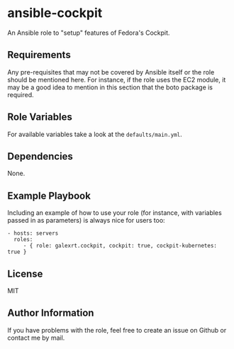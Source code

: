 ansible-cockpit
===============

An Ansible role to "setup" features of Fedora's Cockpit.

Requirements
------------

Any pre-requisites that may not be covered by Ansible itself or the role should be mentioned here. For instance, if the role uses the EC2 module, it may be a good idea to mention in this section that the boto package is required.

Role Variables
--------------

For available variables take a look at the `defaults/main.yml`.

Dependencies
------------

None.

Example Playbook
----------------

Including an example of how to use your role (for instance, with variables passed in as parameters) is always nice for users too:

    - hosts: servers
      roles:
         - { role: galexrt.cockpit, cockpit: true, cockpit-kubernetes: true }

License
-------

MIT

Author Information
------------------

If you have problems with the role, feel free to create an issue on Github or contact me by mail.
